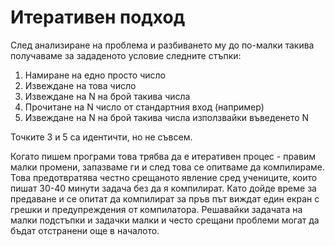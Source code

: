 # Итеративен подход

След анализиране на проблема и разбиването му до по-малки такива получаваме за зададеното условие следните стъпки:

1. Намиране на едно просто число
2. Извеждане на това число
3. Извеждане на N на брой такива числа
4. Прочитане на N число от стандартния вход \(например\)
5. Извеждане на N на брой такива числа използвайки въведенето N

Точките 3 и 5 са идентичти, но не съвсем.

Когато пишем програми това трябва да е итеративен процес - правим малки промени, запазваме ги и след това се опитваме да компилираме. Това предотвратява честно срещаното явление сред учениците, които пишат 30-40 минути задача без да я компилират. Като дойде време за предаване и се опитат да компилират за пръв път виждат един екран с грешки и предупреждения от компилатора. Решавайки задачата на малки подстъпки и задачки малки и често срещани проблеми могат да бъдат отстранени още в началото.



